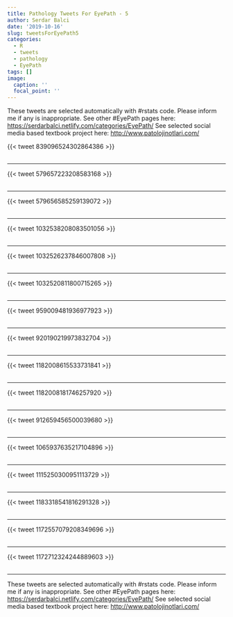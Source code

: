```yaml
---
title: Pathology Tweets For EyePath - 5
author: Serdar Balci
date: '2019-10-16'
slug: tweetsForEyePath5
categories:
  - R
  - tweets
  - pathology
  - EyePath
tags: []
image:
  caption: ''
  focal_point: ''
---
```



These tweets are selected automatically with #rstats code. Please inform me if any is inappropriate.
See other #EyePath pages here: https://serdarbalci.netlify.com/categories/EyePath/ 
See selected social media based textbook project here: http://www.patolojinotlari.com/

{{< tweet 839096524302864386 >}}
<br>
<br>
<hr>
{{< tweet 579657223208583168 >}}
<br>
<br>
<hr>
{{< tweet 579656585259139072 >}}
<br>
<br>
<hr>
{{< tweet 1032538208083501056 >}}
<br>
<br>
<hr>
{{< tweet 1032526237846007808 >}}
<br>
<br>
<hr>
{{< tweet 1032520811800715265 >}}
<br>
<br>
<hr>
{{< tweet 959009481936977923 >}}
<br>
<br>
<hr>
{{< tweet 920190219973832704 >}}
<br>
<br>
<hr>
{{< tweet 1182008615533731841 >}}
<br>
<br>
<hr>
{{< tweet 1182008181746257920 >}}
<br>
<br>
<hr>
{{< tweet 912659456500039680 >}}
<br>
<br>
<hr>
{{< tweet 1065937635217104896 >}}
<br>
<br>
<hr>
{{< tweet 1115250300951113729 >}}
<br>
<br>
<hr>
{{< tweet 1183318541816291328 >}}
<br>
<br>
<hr>
{{< tweet 1172557079208349696 >}}
<br>
<br>
<hr>
{{< tweet 1172712324244889603 >}}
<br>
<br>
<hr>


These tweets are selected automatically with #rstats code. Please inform me if any is inappropriate.
See other #EyePath pages here: https://serdarbalci.netlify.com/categories/EyePath/ 
See selected social media based textbook project here: http://www.patolojinotlari.com/
